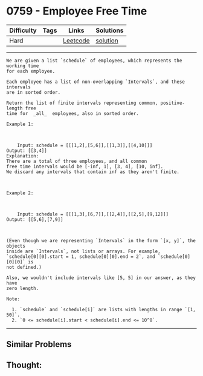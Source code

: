 # 0759 - Employee Free Time

Difficulty  | Tags | Links | Solutions
----------- | ---- | ----- | -----
Hard |  | [Leetcode](https://leetcode.com/problems/employee-free-time) | [solution](https://leetcode.com/problems/employee-free-time/solution/)


-----------

```
We are given a list `schedule` of employees, which represents the working time
for each employee.

Each employee has a list of non-overlapping `Intervals`, and these intervals
are in sorted order.

Return the list of finite intervals representing common, positive-length free
time for  _all_  employees, also in sorted order.

Example 1:



    Input: schedule = [[[1,2],[5,6]],[[1,3]],[[4,10]]]Output: [[3,4]]Explanation:There are a total of three employees, and all commonfree time intervals would be [-inf, 1], [3, 4], [10, inf].We discard any intervals that contain inf as they aren't finite.



Example 2:



    Input: schedule = [[[1,3],[6,7]],[[2,4]],[[2,5],[9,12]]]Output: [[5,6],[7,9]]



(Even though we are representing `Intervals` in the form `[x, y]`, the objects
inside are `Intervals`, not lists or arrays. For example,
`schedule[0][0].start = 1, schedule[0][0].end = 2`, and `schedule[0][0][0]` is
not defined.)

Also, we wouldn't include intervals like [5, 5] in our answer, as they have
zero length.

Note:

  1. `schedule` and `schedule[i]` are lists with lengths in range `[1, 50]`.
  2. `0 <= schedule[i].start < schedule[i].end <= 10^8`.
```

-----------


## Similar Problems




## Thought:
